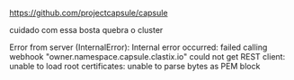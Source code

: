 https://github.com/projectcapsule/capsule

cuidado com essa bosta quebra o cluster

Error from server (InternalError): Internal error occurred: failed calling webhook "owner.namespace.capsule.clastix.io"
could not get REST client: unable to load root certificates: unable to parse bytes as PEM block